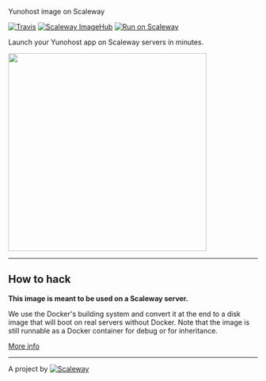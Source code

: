 Yunohost image on Scaleway


[![Travis](https://img.shields.io/travis/scaleway-community/scaleway-yunohost.svg)](https://travis-ci.org/scaleway-community/scaleway-yunohost)
[![Scaleway ImageHub](https://img.shields.io/badge/ImageHub-view-ff69b4.svg)](https://hub.scaleway.com/yunohost.html)
[![Run on Scaleway](https://img.shields.io/badge/Scaleway-run-69b4ff.svg)](https://cloud.scaleway.com/#/servers/new?image=)

Launch your Yunohost app on Scaleway servers in minutes.


<img src="https://yunohost.org/images/ynh_logo_white_300dpi.png" width="400px" />

---

## How to hack

**This image is meant to be used on a Scaleway server.**

We use the Docker's building system and convert it at the end to a disk image that will boot on real servers without Docker. Note that the image is still runnable as a Docker container for debug or for inheritance.

[More info](https://github.com/scaleway/image-builder)

---

A project by [![Scaleway](https://avatars1.githubusercontent.com/u/5185491?v=3&s=42)](https://www.scaleway.com/)

